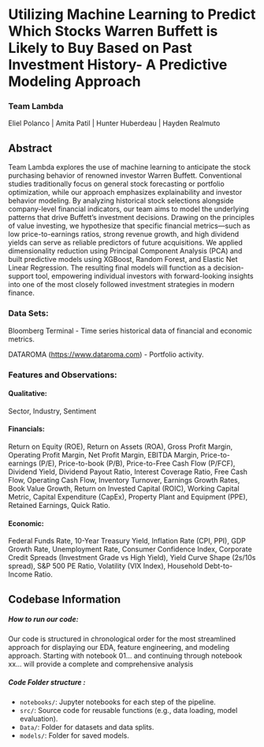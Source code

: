 # Utilizing Machine Learning to Predict Which Stocks Warren Buffett is Likely to Buy Based on Past Investment History- A Predictive Modeling Approach

### Team Lambda
Eliel Polanco |
Amita Patil |
Hunter Huberdeau | 
Hayden Realmuto

## Abstract
Team Lambda explores the use of machine learning to anticipate the stock purchasing behavior of renowned investor Warren Buffett. Conventional studies traditionally focus on general stock forecasting or portfolio optimization, while our approach emphasizes explainability and investor behavior modeling. By analyzing historical stock selections alongside company-level financial indicators, our team aims to model the underlying patterns that drive Buffett’s investment decisions. Drawing on the principles of value investing, we hypothesize that specific financial metrics—such as low price-to-earnings ratios, strong revenue growth, and high dividend yields can serve as reliable predictors of future acquisitions. We applied dimensionality reduction using Principal Component Analysis (PCA) and built predictive models using XGBoost, Random Forest, and Elastic Net Linear Regression. The resulting final models will function as a decision-support tool, empowering individual investors with forward-looking insights into one of the most closely followed investment strategies in modern finance.

### Data Sets:
Bloomberg Terminal - Time series historical data of financial and economic metrics.

DATAROMA (https://www.dataroma.com) - Portfolio activity. 

### Features and Observations: 
#### Qualitative: 
Sector, Industry, Sentiment 

#### Financials: 
Return on Equity (ROE), Return on Assets (ROA), Gross Profit Margin, Operating Profit Margin, Net Profit Margin, EBITDA Margin, Price-to-earnings (P/E), Price-to-book (P/B), Price-to-Free Cash Flow (P/FCF), Dividend Yield, Dividend Payout Ratio, Interest Coverage Ratio, Free Cash Flow, Operating Cash Flow, Inventory Turnover, Earnings Growth Rates, Book Value Growth, Return on Invested Capital (ROIC), Working Capital Metric, Capital Expenditure (CapEx), Property Plant and Equipment (PPE), Retained Earnings, Quick Ratio. 

#### Economic: 
Federal Funds Rate, 10-Year Treasury Yield, Inflation Rate (CPI, PPI), GDP Growth Rate, Unemployment Rate, Consumer Confidence Index, Corporate Credit Spreads (Investment Grade vs High Yield), Yield Curve Shape (2s/10s spread), S&P 500 PE Ratio, Volatility (VIX Index), Household Debt-to-Income Ratio. 

## Codebase Information

##### How to run our code:
Our code is structured in chronological order for the most streamlined approach for displaying our EDA, feature engineering, and modeling approach. Starting with notebook 01... and continuing through notebook xx... will provide a complete and comprehensive analysis

##### Code Folder structure :
 - `notebooks/`: Jupyter notebooks for each step of the pipeline.
- `src/`: Source code for reusable functions (e.g., data loading, model evaluation).
- `Data/`: Folder for datasets and data splits.
- `models/`: Folder for saved models.



